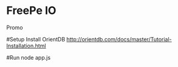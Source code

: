 # FreePe IO
Promo

#Setup
Install OrientDB http://orientdb.com/docs/master/Tutorial-Installation.html

#Run
node app.js
